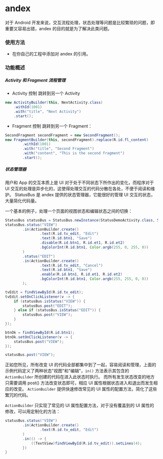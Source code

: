 andex
=====


对于 Android 开发来说，交互流程处理，状态处理等问题是比较繁琐的问题，即重要又容易出错，andex 的目的就是为了解决此类问题。


### 使用方法

* 在你自己的工程中添加对 andex 的引用。


### 功能概述

##### Activity 和 Fragment 流程管理

* Activity 控制
跳转到另一个 Activity

```java
new ActivityBuilder(this, NextActivity.class)
    .withId(1001)
    .with("title", "Next Activity")
    .start();
```


* Fragment 控制
跳转到另一个 Fragment：

```java
SecondFragment secondFragment = new SecondFragment();
new FragmentBuilder(this, secondFragment).replace(R.id.fl_content)
        .withId(1001)
        .with("title", "Second Fragment")
        .with("content", "This is the second fragment")
        .start();
```


##### 状态管理器

用户和 App 的交互本质上是 UI 对于处于不同状态下所作出的变化，而程序对于 UI 交互的处理是异步化的，这使得处理交互的代码分散在各处，不便于阅读和维护。
StatusBus 是 andex 提供的状态管理器，它能很好的管理 UI 交互的状态，大量简化代码量。

一个基本的例子，处理一个页面的视图状态和编辑状态之间的切换：
```java
StatusBus statusBus = StatusBus.newInstance(StatusDemoActivity.class, StatusDemoActivity.this, getWindow().getDecorView());
statusBus.status("VIEW")
        .in(ActionBuilder.create()
                .text(R.id.tv_edit, "Edit")
                .text(R.id.btn1, "Save")
                .disable(R.id.btn1, R.id.et1, R.id.et2)
                .bgColorInt(R.id.btn1, Color.argb(255, 0, 255, 0))
        )
        .status("EDIT")
        .in(ActionBuilder.create()
                .text(R.id.tv_edit, "Cancel")
                .text(R.id.btn1, "Save")
                .enable(R.id.btn1, R.id.et1, R.id.et2)
                .bgColorInt(R.id.btn1, Color.argb(255, 255, 0, 0))
        );

tvEdit = findViewById(R.id.tv_edit);
tvEdit.setOnClickListener(v -> {
    if (statusBus.isStatus("VIEW")) {
        statusBus.post("EDIT");
    } else if (statusBus.isStatus("EDIT")) {
        statusBus.post("VIEW");
    }
});

btnOk = findViewById(R.id.btn1);
btnOk.setOnClickListener(v -> {
    statusBus.post("VIEW");
});

statusBus.post("VIEW");
```

正如您所见，所有改变 UI 的代码全部都集中到了一起，容易阅读和管理，上面的示例代码定义了两种状态"视图"和"编辑"，`in()` 方法表示其包含的 `ActionBuilder` 所创建的代码在进入此状态时执行。
而所有发生状态改变的地方只需要调用 post() 方法改变状态即可，相应 UI 属性根据状态进入和退出而发生相应的改变。
 `ActionBuilder` 提供快速修改常见的 UI 属性的配置方法，简化了这些繁冗的代码。

`ActionBuilder` 只实现了常见的 UI 属性配置方法，对于没有覆盖到的 UI 属性的修改，可以用定制化的方法：

```java
statusBus.status("VIEW")
        .in(ActionBuilder.create()
                .text(R.id.tv_edit, "Edit")
        )
        .in(() -> {
            ((TextView)findViewById(R.id.tv_edit)).setLines(4);
        })  
}
```


